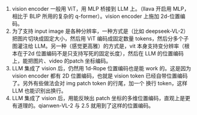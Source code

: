 1. vision encoder 一般用 ViT，用 MLP 桥接到 LLM 上。（llava 开启用 MLP，相比于 BLIP 所用的复杂的 q-former）。vision encoder 上施加 2d-位置编码。
2. 为了支持 input image 是各种分辨率，一种方式是（比如 deepseek-VL-2）把图片切块成固定大小，然后用 ViT 编码成固定数量 tokens，然后分多个子图灌注给 LLM。另一种（感觉更高雅）的方式是，vit 本身支持变分辨率（根本在于2d 位置编码不是只支持写死的固定长度），然后在 LLM 的位置编码上，能把图片、video 的patch 坐标编码。
3. LLM 集成了 vision 后，仍然用 1d-Rope 位置编码也是能 work 的。这是因为 vision encoder 都有 2D 位置编码，也就是 vision token 已经自带位置编码了。另外有些做法会对 img patch token 的行尾，加一个 换行 token，这样 LLM 也能识别出换行。
4. LLM 集成了 vision 后，用能反映出 patch 坐标的多维位置编码，直观上是更有道理的。qianwen-VL-2 与 2.5 就用到了这样的位置编码。

